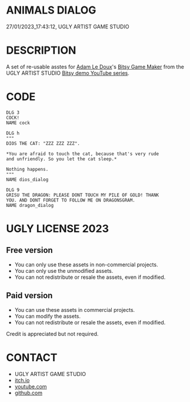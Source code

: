 ANIMALS DIALOG
==============
27/01/2023_17:43:12, UGLY ARTIST GAME STUDIO

DESCRIPTION
===========

A set of re-usable asstes for [Adam Le Doux](https://twitter.com/adamledoux)'s 
[Bitsy Game Maker](https://ledoux.itch.io/bitsy) from the UGLY ARTIST 
STUDIO [Bitsy demo YouTube series](https://www.youtube.com/@uglyartistgamestudio).

CODE
====

	DLG 3
	COCK!
	NAME cock

	DLG h
	"""
	DIOS THE CAT: "ZZZ ZZZ ZZZ". 

	*You are afraid to touch the cat, because that's very rude 
	and unfriendly. So you let the cat sleep.* 

	Nothing happens. 
	"""
	NAME dios_dialog

	DLG 9
	GRISU THE DRAGON: PLEASE DONT TOUCH MY PILE OF GOLD! THANK 
	YOU. AND DONT FORGET TO FOLLOW ME ON DRAGONSGRAM.
	NAME dragon_dialog

UGLY LICENSE 2023
================= 

Free version
------------

* You can only use these assets in non-commercial projects.
* You can only use the unmodified assets.
* You can not redistribute or resale the assets, even if modified.

Paid version
------------

* You can use these assets in commercial projects.
* You can modify the assets.
* You can not redistribute or resale  the assets, even if modified.

Credit is appreciated but not required.

CONTACT
=======

* UGLY ARTIST GAME STUDIO
* [itch.io](https://ugly-artist-studio.itch.io) 
* [youtube.com](https://www.youtube.com/@uglyartistgamestudio)
* [github.com](https://github.com/uglyartistgamestudio)
